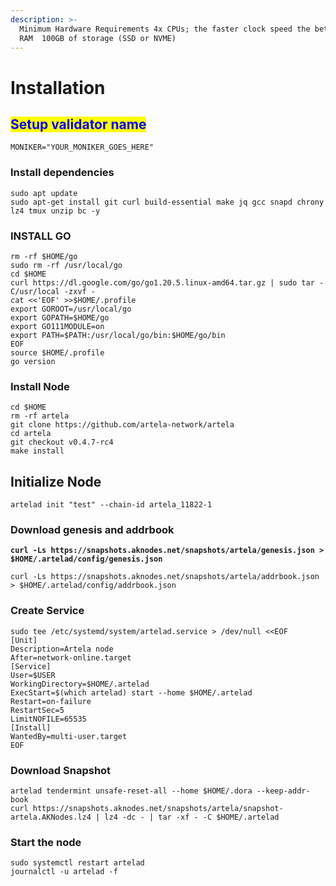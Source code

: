 ```yaml
---
description: >-
  Minimum Hardware Requirements 4x CPUs; the faster clock speed the better  8GB
  RAM  100GB of storage (SSD or NVME)
---
```


# Installation

## <mark style="color:blue;">Setup validator name</mark> <a href="#setup-validator-name" id="setup-validator-name"></a>

```
MONIKER="YOUR_MONIKER_GOES_HERE"
```

### Install dependencies <a href="#install-dependencies" id="install-dependencies"></a>

```
sudo apt update
sudo apt-get install git curl build-essential make jq gcc snapd chrony lz4 tmux unzip bc -y
```

### **INSTALL GO**

```
rm -rf $HOME/go
sudo rm -rf /usr/local/go
cd $HOME
curl https://dl.google.com/go/go1.20.5.linux-amd64.tar.gz | sudo tar -C/usr/local -zxvf -
cat <<'EOF' >>$HOME/.profile
export GOROOT=/usr/local/go
export GOPATH=$HOME/go
export GO111MODULE=on
export PATH=$PATH:/usr/local/go/bin:$HOME/go/bin
EOF
source $HOME/.profile
go version
```

### Install Node

```
cd $HOME
rm -rf artela
git clone https://github.com/artela-network/artela
cd artela
git checkout v0.4.7-rc4
make install

```

## **Initialize Node**

```
artelad init "test" --chain-id artela_11822-1
```

### Download genesis and addrbook

<pre><code><strong>curl -Ls https://snapshots.aknodes.net/snapshots/artela/genesis.json > $HOME/.artelad/config/genesis.json
</strong></code></pre>

```
curl -Ls https://snapshots.aknodes.net/snapshots/artela/addrbook.json > $HOME/.artelad/config/addrbook.json
```

### **Create Service**

```
sudo tee /etc/systemd/system/artelad.service > /dev/null <<EOF
[Unit]
Description=Artela node
After=network-online.target
[Service]
User=$USER
WorkingDirectory=$HOME/.artelad
ExecStart=$(which artelad) start --home $HOME/.artelad
Restart=on-failure
RestartSec=5
LimitNOFILE=65535
[Install]
WantedBy=multi-user.target
EOF
```

### **Download Snapshot**

```
artelad tendermint unsafe-reset-all --home $HOME/.dora --keep-addr-book 
curl https://snapshots.aknodes.net/snapshots/artela/snapshot-artela.AKNodes.lz4 | lz4 -dc - | tar -xf - -C $HOME/.artelad
```

### Start the node

```
sudo systemctl restart artelad
journalctl -u artelad -f
```
